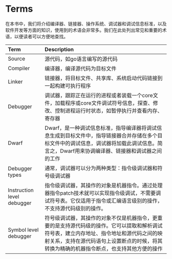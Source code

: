 # Terms

在本书中，我们将介绍编译器、链接器、操作系统、调试器和调试信息标准，以及软件开发等方面的知识，使用到的术语会非常多。我们在此处列出常见和重要的术语，以便读者可以方便地查找。

| **Term**                   | **Description**                                              |
| :------------------------- | :----------------------------------------------------------- |
| Source                     | 源代码，如go语言编写的源代码                                 |
| Compiler                   | 编译器，编译源代码为目标文件                                 |
| Linker                     | 链接器，将目标文件、共享库、系统启动代码链接到一起构建可执行程序 |
| Debugger                   | 调试器，跟踪正在运行的进程或者装载一个core文件，加载程序或core文件调试符号信息，探查、修改、控制进程运行时状态，如暂停执行并查看内存、寄存器 |
| Dwarf                      | Dwarf，是一种调试信息标准，指导编译器将调试信息生成到目标文件中，指导链接器合并存储在多个目标文件中的调试信息，调试器将加载此调试信息。简言之，Dwarf用来协调编译器、链接器和调试器之间的工作 |
| Debugger types             | 通常，调试器可以分为两种类型：指令级调试器和符号级调试器     |
| Instruction level debugger | 指令级调试器，其操作的对象是机器指令。通过处理器指令patch技术就可以实现指令级调试，不需要调试符号表。它仅适用于指令或汇编语言级别的操作，不支持源代码级别的操作。 |
| Symbol level debugger      | 符号级调试器，其操作的对象不仅是机器指令，更重要的是支持源代码级的操作。它可以提取和解析调试符号表，建立内存地址、指令地址和源代码之间的映射关系，支持在源代码语句上设置断点的时候，将其转换为精确的机器指令断点，也支持其他方便的操作 |
